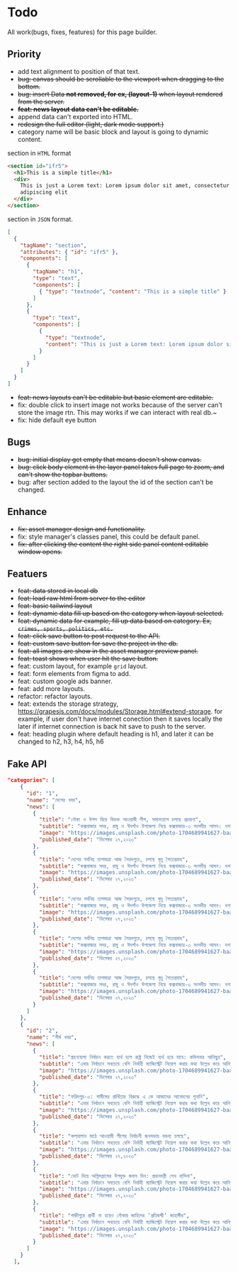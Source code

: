 # Todo

All work(bugs, fixes, features) for this page builder.

## Priority

- add text alignment to position of that text.
- ~~bug: canvas should be scrollable to the viewport when dragging to the bottom.~~
- ~~bug: insert Data **not removed, for ex, (layout-1)** when layout rendered from the server.~~
- ~~**feat: news layout data can't be editable.**~~
- append data can't exported into HTML.
- ~~redesign the full editor (light, dark mode support.)~~
- category name will be basic block and layout is going to dynamic content.

section in `HTML` format

```html
<section id="ifr5">
  <h1>This is a simple title</h1>
  <div>
    This is just a Lorem text: Lorem ipsum dolor sit amet, consectetur
    adipiscing elit
  </div>
</section>
```

section in `JSON` format.

```json
[
  {
    "tagName": "section",
    "attributes": { "id": "ifr5" },
    "components": [
      {
        "tagName": "h1",
        "type": "text",
        "components": [
          { "type": "textnode", "content": "This is a simple title" }
        ]
      },
      {
        "type": "text",
        "components": [
          {
            "type": "textnode",
            "content": "This is just a Lorem text: Lorem ipsum dolor sit amet, consectetur adipiscing elit"
          }
        ]
      }
    ]
  }
]
```

- ~~feat: news layouts can't be editable but basic element are editable.~~
- fix: double click to insert image not works because of the server can't store the image rtn. This may works if we can interact with real db.~
- fix: hide default eye button

## Bugs

- ~~bug: initial display get empty that means doesn't show canvas.~~
- ~~bug: click body element in the layer panel takes full page to zoom, and can't show the topbar buttons.~~
- bug: after section added to the layout the id of the section can't be changed.

## Enhance

- ~~fix: asset manager design and functionality.~~
- fix: style manager's classes panel, this could be default panel.
- ~~fix: after clicking the content the right side panel content editable window opens.~~

## Featuers

- ~~feat: data stored in local db~~
- ~~feat: load raw html from server to the editor~~
- ~~feat: basic tailwind layout~~
- ~~feat: dynamic data fill up based on the category when layout selected.~~
- ~~feat: dynamic data for example, fill up data based on category. Ex, `crimes, sports, politics, etc.`~~
- ~~feat: click save button to post request to the API.~~
- ~~feat: custom save button for save the project in the db.~~
- ~~feat: all images are show in the asset manager preview panel.~~
- ~~feat: toast shows when user hit the save button.~~
- feat: custom layout, for example `grid` layout.
- feat: form elements from figma to add.
- feat: custom google ads banner.
- feat: add more layouts.
- refactor: refactor layouts.
- feat: extends the storage strategy, <https://grapesjs.com/docs/modules/Storage.html#extend-storage>. for example, if user don't have internet conection then it saves locally the later if internet connection is back hit save to push to the server.
- feat: heading plugin where default heading is h1, and later it can be changed to h2, h3, h4, h5, h6

## Fake API

```json
"categories": [
    {
      "id": "1",
      "name": "দেশের খবর",
      "news": [
        {
          "title": "নৌকা ও ঈগল ঘিরে বিভক্ত আওয়ামী লীগ, সমানতালে চলছে প্রচারণা",
          "subtitle": "কক্সবাজার সদর, রামু ও ঈদগাঁও উপজেলা নিয়ে কক্সবাজার-৩ সংসদীয় আসন। দশম ও একাদশ সংসদ নির্বাচনে এ আসনে আওয়ামী লীগের সাইমুম সরওয়ার কমল সংসদ সদস্য নির্বাচিত হয়েছেন।",
          "image": "https://images.unsplash.com/photo-1704689941627-baac4b423411?q=80&w=650&auto=format&fit=crop&ixlib=rb-4.0.3&ixid=M3wxMjA3fDB8MHxwaG90by1wYWdlfHx8fGVufDB8fHx8fA%3D%3D",
          "published_date": "ডিসেম্বর ২৭,২০২৩"
        },
        {
          "title": "দেশের সর্বনিম্ন তাপমাত্রা আজ সৈয়দপুরে, চলছে মৃদু শৈত্যপ্রবাহ",
          "subtitle": "কক্সবাজার সদর, রামু ও ঈদগাঁও উপজেলা নিয়ে কক্সবাজার-৩ সংসদীয় আসন। দশম ও একাদশ সংসদ নির্বাচনে এ আসনে আওয়ামী লীগের সাইমুম সরওয়ার কমল সংসদ সদস্য নির্বাচিত হয়েছেন।",
          "image": "https://images.unsplash.com/photo-1704689941627-baac4b423411?q=80&w=650&auto=format&fit=crop&ixlib=rb-4.0.3&ixid=M3wxMjA3fDB8MHxwaG90by1wYWdlfHx8fGVufDB8fHx8fA%3D%3D",
          "published_date": "ডিসেম্বর ২৭,২০২৩"
        },
        {
          "title": "দেশের সর্বনিম্ন তাপমাত্রা আজ সৈয়দপুরে, চলছে মৃদু শৈত্যপ্রবাহ",
          "subtitle": "কক্সবাজার সদর, রামু ও ঈদগাঁও উপজেলা নিয়ে কক্সবাজার-৩ সংসদীয় আসন। দশম ও একাদশ সংসদ নির্বাচনে এ আসনে আওয়ামী লীগের সাইমুম সরওয়ার কমল সংসদ সদস্য নির্বাচিত হয়েছেন।",
          "image": "https://images.unsplash.com/photo-1704689941627-baac4b423411?q=80&w=650&auto=format&fit=crop&ixlib=rb-4.0.3&ixid=M3wxMjA3fDB8MHxwaG90by1wYWdlfHx8fGVufDB8fHx8fA%3D%3D",
          "published_date": "ডিসেম্বর ২৭,২০২৩"
        },
        {
          "title": "দেশের সর্বনিম্ন তাপমাত্রা আজ সৈয়দপুরে, চলছে মৃদু শৈত্যপ্রবাহ",
          "subtitle": "কক্সবাজার সদর, রামু ও ঈদগাঁও উপজেলা নিয়ে কক্সবাজার-৩ সংসদীয় আসন। দশম ও একাদশ সংসদ নির্বাচনে এ আসনে আওয়ামী লীগের সাইমুম সরওয়ার কমল সংসদ সদস্য নির্বাচিত হয়েছেন।",
          "image": "https://images.unsplash.com/photo-1704689941627-baac4b423411?q=80&w=650&auto=format&fit=crop&ixlib=rb-4.0.3&ixid=M3wxMjA3fDB8MHxwaG90by1wYWdlfHx8fGVufDB8fHx8fA%3D%3D",
          "published_date": "ডিসেম্বর ২৭,২০২৩"
        },
        {
          "title": "দেশের সর্বনিম্ন তাপমাত্রা আজ সৈয়দপুরে, চলছে মৃদু শৈত্যপ্রবাহ",
          "subtitle": "কক্সবাজার সদর, রামু ও ঈদগাঁও উপজেলা নিয়ে কক্সবাজার-৩ সংসদীয় আসন। দশম ও একাদশ সংসদ নির্বাচনে এ আসনে আওয়ামী লীগের সাইমুম সরওয়ার কমল সংসদ সদস্য নির্বাচিত হয়েছেন।",
          "image": "https://images.unsplash.com/photo-1704689941627-baac4b423411?q=80&w=650&auto=format&fit=crop&ixlib=rb-4.0.3&ixid=M3wxMjA3fDB8MHxwaG90by1wYWdlfHx8fGVufDB8fHx8fA%3D%3D",
          "published_date": "ডিসেম্বর ২৭,২০২৩"
        }
      ]
    },
    {
      "id": "2",
      "name": "শীর্ষ খবর",
      "news": [
        {
          "title": "গ্রহণযোগ্য নির্বাচন করতে ব্যর্থ হলে রাষ্ট্র নিজেই ব্যর্থ হয়ে যাবে: কমিশনার আনিছুর",
          "subtitle": "এবার নির্বাচনে সবচেয়ে বেশি নির্বাহী ম্যাজিস্ট্রেট নিয়োগ করার কথা উল্লেখ করে আনিছুর রহমান বলেন, এর উদ্দেশ্য একটাই, তা হলো অবাধ, সুষ্ঠু ও নিরপেক্ষ নির্বাচন আয়োজন করা। তাঁরা যদি অবাধ, সুষ্ঠু ও গ্রহণযোগ্য নির্বাচন না করতে পারেন, কোনো কারণে যদি তাঁরা ব্যর্থ হন, তাহলে রাষ্ট্র নিজেই ব্যর্থ রাষ্ট্র হয়ে যাবে। তাঁরা সেটা চাইবেন না। কারণ, এতে বাংলাদেশ সমগ্র বিশ্ব থেকে বিচ্ছিন্ন হয়ে যাব।",
          "image": "https://images.unsplash.com/photo-1704689941627-baac4b423411?q=80&w=650&auto=format&fit=crop&ixlib=rb-4.0.3&ixid=M3wxMjA3fDB8MHxwaG90by1wYWdlfHx8fGVufDB8fHx8fA%3D%3D",
          "published_date": "ডিসেম্বর ২৭,২০২৩"
        },
        {
          "title": "ফরিদপুর-৩: শামীমের প্রার্থিতার বিরুদ্ধে এ কে আজাদের আবেদনের শুনানি",
          "subtitle": "এবার নির্বাচনে সবচেয়ে বেশি নির্বাহী ম্যাজিস্ট্রেট নিয়োগ করার কথা উল্লেখ করে আনিছুর রহমান বলেন, এর উদ্দেশ্য একটাই, তা হলো অবাধ, সুষ্ঠু ও নিরপেক্ষ নির্বাচন আয়োজন করা। তাঁরা যদি অবাধ, সুষ্ঠু ও গ্রহণযোগ্য নির্বাচন না করতে পারেন, কোনো কারণে যদি তাঁরা ব্যর্থ হন, তাহলে রাষ্ট্র নিজেই ব্যর্থ রাষ্ট্র হয়ে যাবে। তাঁরা সেটা চাইবেন না। কারণ, এতে বাংলাদেশ সমগ্র বিশ্ব থেকে বিচ্ছিন্ন হয়ে যাব।",
          "image": "https://images.unsplash.com/photo-1704689941627-baac4b423411?q=80&w=650&auto=format&fit=crop&ixlib=rb-4.0.3&ixid=M3wxMjA3fDB8MHxwaG90by1wYWdlfHx8fGVufDB8fHx8fA%3D%3D",
          "published_date": "ডিসেম্বর ২৭,২০২৩"
        },
        {
          "title": "কলাবাগান মাঠে আওয়ামী লীগের নির্বাচনী জনসভায় বক্তব্য চলছে",
          "subtitle": "এবার নির্বাচনে সবচেয়ে বেশি নির্বাহী ম্যাজিস্ট্রেট নিয়োগ করার কথা উল্লেখ করে আনিছুর রহমান বলেন, এর উদ্দেশ্য একটাই, তা হলো অবাধ, সুষ্ঠু ও নিরপেক্ষ নির্বাচন আয়োজন করা। তাঁরা যদি অবাধ, সুষ্ঠু ও গ্রহণযোগ্য নির্বাচন না করতে পারেন, কোনো কারণে যদি তাঁরা ব্যর্থ হন, তাহলে রাষ্ট্র নিজেই ব্যর্থ রাষ্ট্র হয়ে যাবে। তাঁরা সেটা চাইবেন না। কারণ, এতে বাংলাদেশ সমগ্র বিশ্ব থেকে বিচ্ছিন্ন হয়ে যাব।",
          "image": "https://images.unsplash.com/photo-1704689941627-baac4b423411?q=80&w=650&auto=format&fit=crop&ixlib=rb-4.0.3&ixid=M3wxMjA3fDB8MHxwaG90by1wYWdlfHx8fGVufDB8fHx8fA%3D%3D",
          "published_date": "ডিসেম্বর ২৭,২০২৩"
        },
        {
          "title": "ভোট দিয়ে অগ্নিসন্ত্রাসের উপযুক্ত জবাব দিন: প্রধানমন্ত্রী শেখ হাসিনা",
          "subtitle": "এবার নির্বাচনে সবচেয়ে বেশি নির্বাহী ম্যাজিস্ট্রেট নিয়োগ করার কথা উল্লেখ করে আনিছুর রহমান বলেন, এর উদ্দেশ্য একটাই, তা হলো অবাধ, সুষ্ঠু ও নিরপেক্ষ নির্বাচন আয়োজন করা। তাঁরা যদি অবাধ, সুষ্ঠু ও গ্রহণযোগ্য নির্বাচন না করতে পারেন, কোনো কারণে যদি তাঁরা ব্যর্থ হন, তাহলে রাষ্ট্র নিজেই ব্যর্থ রাষ্ট্র হয়ে যাবে। তাঁরা সেটা চাইবেন না। কারণ, এতে বাংলাদেশ সমগ্র বিশ্ব থেকে বিচ্ছিন্ন হয়ে যাব।",
          "image": "https://images.unsplash.com/photo-1704689941627-baac4b423411?q=80&w=650&auto=format&fit=crop&ixlib=rb-4.0.3&ixid=M3wxMjA3fDB8MHxwaG90by1wYWdlfHx8fGVufDB8fHx8fA%3D%3D",
          "published_date": "ডিসেম্বর ২৭,২০২৩"
        },
        {
          "title": "গাজীপুরে প্রার্থী না হয়েও নৌকার জাহিদের ‘প্রতিদ্বন্দ্বী’ জাহাঙ্গীর",
          "subtitle": "এবার নির্বাচনে সবচেয়ে বেশি নির্বাহী ম্যাজিস্ট্রেট নিয়োগ করার কথা উল্লেখ করে আনিছুর রহমান বলেন, এর উদ্দেশ্য একটাই, তা হলো অবাধ, সুষ্ঠু ও নিরপেক্ষ নির্বাচন আয়োজন করা। তাঁরা যদি অবাধ, সুষ্ঠু ও গ্রহণযোগ্য নির্বাচন না করতে পারেন, কোনো কারণে যদি তাঁরা ব্যর্থ হন, তাহলে রাষ্ট্র নিজেই ব্যর্থ রাষ্ট্র হয়ে যাবে। তাঁরা সেটা চাইবেন না। কারণ, এতে বাংলাদেশ সমগ্র বিশ্ব থেকে বিচ্ছিন্ন হয়ে যাব।",
          "image": "https://images.unsplash.com/photo-1704689941627-baac4b423411?q=80&w=650&auto=format&fit=crop&ixlib=rb-4.0.3&ixid=M3wxMjA3fDB8MHxwaG90by1wYWdlfHx8fGVufDB8fHx8fA%3D%3D",
          "published_date": "ডিসেম্বর ২৭,২০২৩"
        }
      ]
    }
  ],
```
